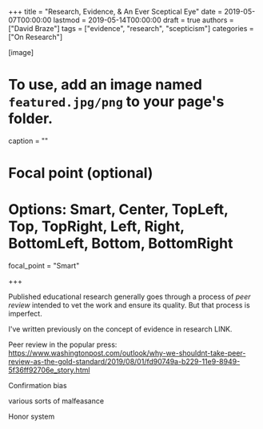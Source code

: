 +++
title = "Research, Evidence, & An Ever Sceptical Eye"
date = 2019-05-07T00:00:00
lastmod = 2019-05-14T00:00:00
draft = true
authors = ["David Braze"]
tags = ["evidence", "research", "scepticism"]
categories = ["On Research"]

[image]
  # To use, add an image named `featured.jpg/png` to your page's folder.
  caption = ""
  # Focal point (optional)
  # Options: Smart, Center, TopLeft, Top, TopRight, Left, Right, BottomLeft, Bottom, BottomRight
  focal_point = "Smart"

+++


Published educational research generally goes through a process of
*peer review* intended to vet the work and ensure its quality. But
that process is imperfect.

I've written previously on the concept of evidence in research LINK.

Peer review in the popular press:
https://www.washingtonpost.com/outlook/why-we-shouldnt-take-peer-review-as-the-gold-standard/2019/08/01/fd90749a-b229-11e9-8949-5f36ff92706e_story.html

Confirmation bias

various sorts of malfeasance

Honor system
